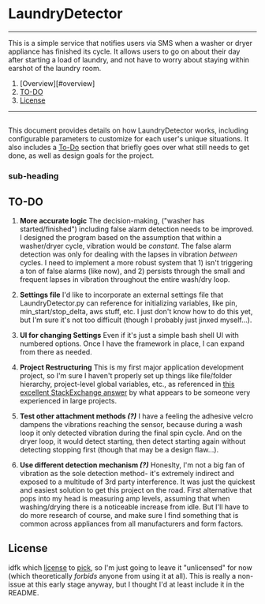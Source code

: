 # LaundryDetector
---

This is a simple service that notifies users via SMS when a washer or dryer appliance has finished its cycle. It allows users to go on about their day
after starting a load of laundry, and not have to worry about staying within earshot of the laundry room.

1. [Overview][#overview]
2. [TO-DO](#todo)
3. [License](#license)

---

## <a name="overview"></a>

This document provides details on how LaundryDetector works, including configurable parameters to customize for each user's unique situations.
It also includes a [To-Do](#ToDo) section that briefly goes over what still needs to get done, as well as design goals for the project.

### sub-heading


## TO-DO

1. **More accurate logic**
The decision-making, ("washer has started/finished") including false alarm detection needs to be improved. I designed the program based on the assumption
that within a washer/dryer cycle, vibration would be *constant*. The false alarm detection was only for dealing with the lapses in vibration *between* cycles.
I need to implement a more robust system that 1) isn't triggering a ton of false alarms (like now), and 2) persists through the small and frequent lapses
in vibration throughout the entire wash/dry loop.

2. **Settings file**
I'd like to incorporate an external settings file that LaundryDetector.py can reference for initializing variables, like pin, min_start/stop_delta, aws stuff, etc.
I just don't know how to do this yet, but I'm sure it's not too difficult (though I probably just jinxed myself...).

3. **UI for changing Settings**
Even if it's just a simple bash shell UI with numbered options. Once I have the framework in place, I can expand from there as needed.

4. **Project Restructuring**
This is my first major application development project, so I'm sure I haven't properly set up things like file/folder hierarchy, project-level
global variables, etc., as referenced in [this excellent StackExchange answer](https://stackoverflow.com/a/43794480/4166505) by what appears to be someone very experienced in large projects.

5. **Test other attachment methods *(?)***
I have a feeling the adhesive velcro dampens the vibrations reaching the sensor, because during a wash loop it only detected vibration during the final
spin cycle. And on the dryer loop, it would detect starting, then detect starting again without detecting stopping first (though that may be a design flaw...).

6. **Use different detection mechanism *(?)***
Honeslty, I'm not a big fan of vibration as the sole detection method- it's extremely indirect and exposed to a multitude of 3rd party interference. It was just the quickest
and easiest solution to get this project on the road. First alternative that pops into my head is measuring amp levels, assuming that when washing/drying there is a noticeable increase from idle.
But I'll have to do more research of course, and make sure I find something that is common across appliances from all manufacturers and form factors.

## License

idfk which [license](https://choosealicense.com/) to [pick](https://www.cio.com/article/2382115/open-source-tools/how-to-choose-the-best-license-for-your-open-source-software-project.html), so I'm just going to leave it "unlicensed" for now (which theoretically *forbids* anyone from using it at all).
This is really a non-issue at this early stage anyway, but I thought I'd at least include it in the README.
